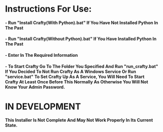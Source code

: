 # Instructions For Use:
#### - Run "Install Crafty(With Python).bat" If You Have Not Installed Python In The Past
#### - Run "Install Crafty(Without Python).bat" If You Have Installed Python In The Past
#### - Enter In The Required Information
#### - To Start Crafty Go To The Folder You Specified And Run "run_crafty.bat" If You Decided To Not Run Crafty As A Windows Service Or Run "service.bat" To Set Crafty Up As A Service, You Will Need To Start Crafty At Least Once Before This Normally As Otherwise You Will Not Know Your Admin Password.

# IN DEVELOPMENT
#### This Installer Is Not Complete And May Not Work Properly In Its Current State.